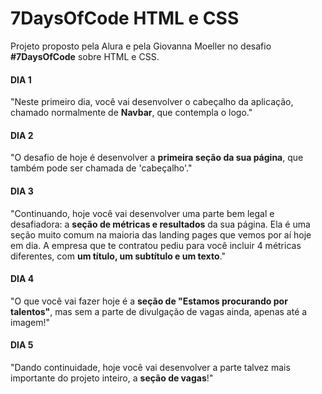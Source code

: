 # 7DaysOfCode HTML e CSS

Projeto proposto pela Alura e pela Giovanna Moeller no desafio **#7DaysOfCode** sobre HTML e CSS.

#### DIA 1
"Neste primeiro dia, você vai desenvolver o cabeçalho da aplicação, chamado normalmente de **Navbar**, que contempla o logo."

#### DIA 2
"O desafio de hoje é desenvolver a **primeira seção da sua página**, que também pode ser chamada de 'cabeçalho'."

#### DIA 3
"Continuando, hoje você vai desenvolver uma parte bem legal e desafiadora: a **seção de métricas e resultados** da sua página. Ela é uma seção muito comum na maioria das landing pages que vemos por aí hoje em dia.
A empresa que te contratou pediu para você incluir 4 métricas diferentes, com **um título, um subtítulo e um texto**."

#### DIA 4
"O que você vai fazer hoje é a **seção de "Estamos procurando por talentos"**, mas sem a parte de divulgação de vagas ainda, apenas até a imagem!"

#### DIA 5
"Dando continuidade, hoje você vai desenvolver a parte talvez mais importante do projeto inteiro, a **seção de vagas**!"
